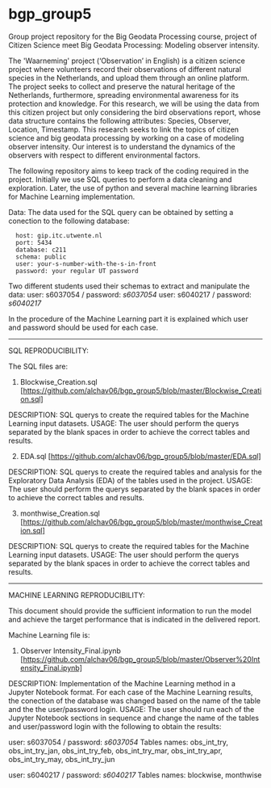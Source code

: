 # bgp_group5
Group project repository for the Big Geodata Processing course, project of Citizen Science meet Big Geodata Processing: Modeling observer intensity.

The 'Waarneming' project (‘Observation’ in English) is a citizen science project where volunteers record their observations of different natural species in the Netherlands, and upload them through an online platform. The project seeks to collect and preserve the natural heritage of the Netherlands, furthermore, spreading environmental awareness for its protection and knowledge. For this research, we will be using the data from this citizen project but only considering the bird observations report, whose data structure contains the following attributes: Species, Observer, Location, Timestamp. This research seeks to link the topics of citizen science and big geodata processing by working on a case of modeling observer intensity. Our interest is to understand the dynamics of the observers with respect to different environmental factors.

The following repository aims to keep track of the coding required in the project.
Initially we use SQL queries to perform a data cleaning and exploration. Later, the use of python and several machine learning libraries for Machine Learning implementation.

Data: The data used for the SQL query can be obtained by setting a conection to the following database:

      host: gip.itc.utwente.nl
      port: 5434
      database: c211
      schema: public
      user: your-s-number-with-the-s-in-front
      password: your regular UT password

Two different students used their schemas to extract and manipulate the data:
      user: s6037054 / password: _s6037054_
      user: s6040217 / password: _s6040217_

In the procedure of the Machine Learning part it is explained which user and password should be used for each case.

----------------------------------------------------------------------------------

SQL REPRODUCIBILITY:

The SQL files are:

  1. Blockwise_Creation.sql [https://github.com/alchav06/bgp_group5/blob/master/Blockwise_Creation.sql]

DESCRIPTION: SQL querys to create the required tables for the Machine Learning input datasets.
USAGE: The user should perform the querys separated by the blank spaces in order to achieve the correct tables and results.

  2. EDA.sql [https://github.com/alchav06/bgp_group5/blob/master/EDA.sql]

DESCRIPTION: SQL querys to create the required tables and analysis for the Exploratory Data Analysis (EDA) of the tables used in the project.
USAGE: The user should perform the querys separated by the blank spaces in order to achieve the correct tables and results.

  3. monthwise_Creation.sql [https://github.com/alchav06/bgp_group5/blob/master/monthwise_Creation.sql]

DESCRIPTION: SQL querys to create the required tables for the Machine Learning input datasets.
USAGE: The user should perform the querys separated by the blank spaces in order to achieve the correct tables and results.

----------------------------------------------------------------------------------

MACHINE LEARNING REPRODUCIBILITY:

This document should provide the sufficient information to run the model and achieve the target performance that is indicated in the delivered report.

Machine Learning file is:

  1. Observer Intensity_Final.ipynb [https://github.com/alchav06/bgp_group5/blob/master/Observer%20Intensity_Final.ipynb]

DESCRIPTION: Implementation of the Machine Learning method in a Jupyter Notebook format. For each case of the Machine Learning results, the conection of the database was changed based on the name of the table and the the user/password login.
USAGE: The user should run each of the Jupyter Notebook sections in sequence and change the name of the tables and user/password login with the following to obtain the results:

user: s6037054 / password: _s6037054_
Tables names: obs_int_try, obs_int_try_jan, obs_int_try_feb, obs_int_try_mar, obs_int_try_apr, obs_int_try_may, obs_int_try_jun

user: s6040217 / password: _s6040217_
Tables names: blockwise, monthwise



